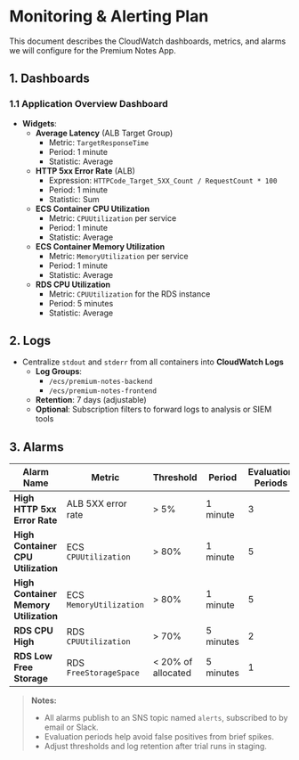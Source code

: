 # Monitoring & Alerting Plan

This document describes the CloudWatch dashboards, metrics, and alarms we will configure for the Premium Notes App.

## 1. Dashboards

### 1.1 Application Overview Dashboard
- **Widgets**:
  - **Average Latency** (ALB Target Group)
    - Metric: `TargetResponseTime`
    - Period: 1 minute
    - Statistic: Average
  - **HTTP 5xx Error Rate** (ALB)
    - Expression: `HTTPCode_Target_5XX_Count / RequestCount * 100`
    - Period: 1 minute
    - Statistic: Sum
  - **ECS Container CPU Utilization**
    - Metric: `CPUUtilization` per service
    - Period: 1 minute
    - Statistic: Average
  - **ECS Container Memory Utilization**
    - Metric: `MemoryUtilization` per service
    - Period: 1 minute
    - Statistic: Average
  - **RDS CPU Utilization**
    - Metric: `CPUUtilization` for the RDS instance
    - Period: 5 minutes
    - Statistic: Average

## 2. Logs

- Centralize `stdout` and `stderr` from all containers into **CloudWatch Logs**
  - **Log Groups**:
    - `/ecs/premium-notes-backend`
    - `/ecs/premium-notes-frontend`
  - **Retention**: 7 days (adjustable)
  - **Optional**: Subscription filters to forward logs to analysis or SIEM tools

## 3. Alarms

| Alarm Name                         | Metric                       | Threshold             | Period     | Evaluation Periods | Notification Action     |
|------------------------------------|------------------------------|-----------------------|------------|--------------------|-------------------------|
| **High HTTP 5xx Error Rate**       | ALB 5XX error rate           | > 5%                  | 1 minute   | 3                  | SNS topic `alerts`      |
| **High Container CPU Utilization** | ECS `CPUUtilization`         | > 80%                 | 1 minute   | 5                  | SNS topic `alerts`      |
| **High Container Memory Utilization** | ECS `MemoryUtilization`    | > 80%                 | 1 minute   | 5                  | SNS topic `alerts`      |
| **RDS CPU High**                   | RDS `CPUUtilization`         | > 70%                 | 5 minutes  | 2                  | SNS topic `alerts`      |
| **RDS Low Free Storage**           | RDS `FreeStorageSpace`       | < 20% of allocated    | 5 minutes  | 1                  | SNS topic `alerts`      |

> **Notes:**
> - All alarms publish to an SNS topic named `alerts`, subscribed to by email or Slack.
> - Evaluation periods help avoid false positives from brief spikes.
> - Adjust thresholds and log retention after trial runs in staging.
